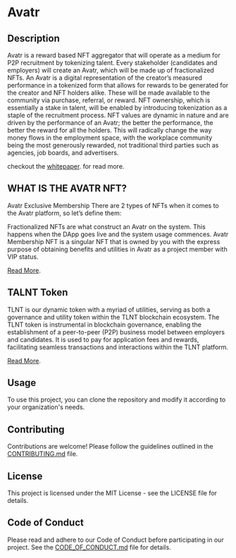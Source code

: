 # Avatr

## Description

Avatr is a reward based NFT aggregator that will operate as a medium for P2P recruitment by tokenizing talent. Every stakeholder (candidates and employers) will create an Avatr, which will be made up of fractionalized NFTs.
An Avatr is a digital representation of the creator’s measured performance in a tokenized form that allows for rewards to be generated for the creator and NFT holders alike. These will be made available to the community via
purchase, referral, or reward. NFT ownership, which is essentially a stake in talent, will be enabled by introducing tokenization as a staple of the recruitment process. NFT values are dynamic in nature and are driven by the
performance of an Avatr; the better the performance, the better the reward for all the holders. This will radically change the way money flows in the employment space, with the workplace community being the most generously
rewarded, not traditional third parties such as agencies, job boards, and advertisers.

checkout the  [whitepaper](https://avatrdapp.org/wp-content/uploads/2024/01/Avatr-Whitepaper.pdf). for read more. 

## WHAT IS THE AVATR NFT?

Avatr Exclusive Membership
There are 2 types of NFTs when it comes to the Avatr platform, so let’s define them:

Fractionalized NFTs are what construct an Avatr on the system. This happens when the DApp goes live and the system usage commences.
Avatr Membership NFT is a singular NFT that is owned by you with the express purpose of obtaining benefits and utilities in Avatr as a project member with VIP status.

[Read More](https://avatrdapp.org/what-is-the-avatr-nft/).


## TALNT Token

TLNT is our dynamic token with a myriad of utilities, serving as both a governance and utility token within the TLNT blockchain ecosystem. The TLNT token is instrumental in blockchain governance, enabling the establishment of a peer-to-peer (P2P) business model between employers and candidates. It is used to pay for application fees and rewards, facilitating seamless transactions and interactions within the TLNT platform.

[Read More](https://avatrdapp.org/what-is-tlnt/).


## Usage

To use this project, you can clone the repository and modify it according to your organization's needs.

## Contributing

Contributions are welcome! Please follow the guidelines outlined in the [CONTRIBUTING.md](./CONTRIBUTING.md) file.

## License

This project is licensed under the MIT License - see the LICENSE file for details.

## Code of Conduct

Please read and adhere to our Code of Conduct before participating in our project. See the [CODE_OF_CONDUCT.md](./CODE_OF_CONDUCT.md) file for details.
